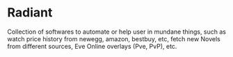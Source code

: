 # Radiant
Collection of softwares to automate or help user in mundane things, such as watch price history from newegg, amazon, bestbuy, etc, fetch new Novels from different sources, Eve Online overlays (Pve, PvP), etc.
